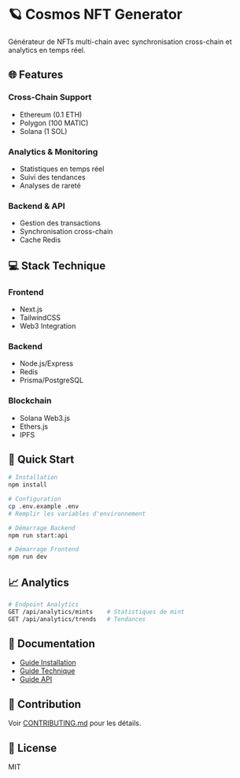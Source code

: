 # 🪐 Cosmos NFT Generator

Générateur de NFTs multi-chain avec synchronisation cross-chain et analytics en temps réel.

## 🌐 Features

### Cross-Chain Support
- Ethereum (0.1 ETH)
- Polygon (100 MATIC)
- Solana (1 SOL)

### Analytics & Monitoring
- Statistiques en temps réel
- Suivi des tendances
- Analyses de rareté

### Backend & API
- Gestion des transactions
- Synchronisation cross-chain
- Cache Redis

## 💻 Stack Technique

### Frontend
- Next.js
- TailwindCSS
- Web3 Integration

### Backend
- Node.js/Express
- Redis
- Prisma/PostgreSQL

### Blockchain
- Solana Web3.js
- Ethers.js
- IPFS

## 🚀 Quick Start

```bash
# Installation
npm install

# Configuration
cp .env.example .env
# Remplir les variables d'environnement

# Démarrage Backend
npm run start:api

# Démarrage Frontend
npm run dev
```

## 📈 Analytics

```bash
# Endpoint Analytics
GET /api/analytics/mints    # Statistiques de mint
GET /api/analytics/trends   # Tendances
```

## 📑 Documentation

- [Guide Installation](docs/INSTALLATION.md)
- [Guide Technique](docs/TECHNICAL.md)
- [Guide API](docs/API.md)

## 👥 Contribution

Voir [CONTRIBUTING.md](CONTRIBUTING.md) pour les détails.

## 📜 License

MIT